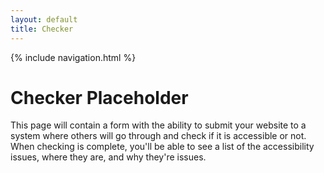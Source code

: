 ```yaml
---
layout: default
title: Checker
---
```

{% include navigation.html %}

# Checker Placeholder

This page will contain a form with the ability to submit your website to a system where others will go through and check if it is accessible or not. When checking is complete, you'll be able to see a list of the accessibility issues, where they are, and why they're issues.